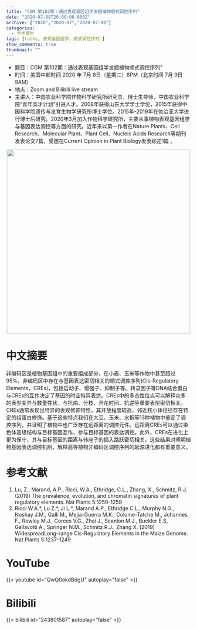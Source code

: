 ```yaml
---
title: "CGM 第102期：通过表观基因组学发掘植物顺式调控序列"
date: "2020-07-08T20:00:00.000Z"
archive: ["2020","2020-07","2020-07-08"]
categories:
  - 学术报告
tags: [talks, 表观基因组学，顺式调控序列 ]
show_comments: true
thumbnail: ""
---
```


- 题目：CGM 第102期：通过表观基因组学发掘植物顺式调控序列"
- 时间：美国中部时间 2020 年 7月 8日（星期三）8PM（北京时间 7月 9日 9AM）
- 地点：Zoom and Bilibili live stream
- 主讲人：中国农业科学院作物科学研究所研究员，博士生导师，中国农业科学院“青年英才计划”引进人才。2008年获得山东大学学士学位，2015年获得中国科学院遗传与发育生物学研究所博士学位。2015年-2019年在佐治亚大学进行博士后研究。2020年3月加入作物科学研究所，主要从事植物表观基因组学与基因表达调控等方面的研究。近年来以第一作者在Nature Plants、Cell Research、Molecular Plant、Plant Cell、Nucleic Acids Research等期刊发表论文7篇，受邀在Current Opinion in Plant Biology发表综述1篇 。

<div align="center">
<img src="https://i.ibb.co/NmML4Vf/640.jpg" height=500>
</div>

# 中文摘要

非编码区是植物基因组中的重要组成部分，在小麦、玉米等作物中甚至超过95%。非编码区中存在与基因表达密切相关的顺式调控序列(Cis-Regulatory   Elements，CREs)，包括启动子、增强子、抑制子等。转录因子等DNA结合蛋白与CREs的互作决定了基因的时空特异表达。CREs中的多态性位点可以解释众多的表型变异与数量性状，与抗病、分枝、开花时间、抗逆等重要表型密切相关。CREs通常表现出特异的表观修饰特性，其开放程度较高、邻近核小体往往存在特定的组蛋白修饰。基于这些特点我们在大豆、玉米、水稻等13种植物中鉴定了调控序列，并证明了植物中也广泛存在远距离的调控元件。远距离CREs可以通过染色体高级结构与目标基因互作，参与目标基因的表达调控。此外，CREs在进化上更为保守，其与目标基因的距离与转座子的插入跳跃密切相关。这些结果对阐明植物基因表达调控机制，解释高等植物非编码区调控序列的起源进化都有重要意义。


# 参考文献

1. Lu, Z., Marand, A.P., Ricci, W.A., Ethridge, C.L., Zhang, X., Schmitz, R.J. (2019) The prevalence, evolution, and chromatin signatures of plant regulatory elements. Nat Plants 5:1250-1259
2. Ricci W.A.\*, Lu Z.\*, Ji L.\*, Marand A.P., Ethridge C.L., Murphy N.G., Noshay J.M., Galli M., Mejia-Guerra M.K., Colome-Tatche M., Johannes F., Rowley M.J., Corces V.G., Zhai J., Scanlon M.J., Buckler E.S, Gallavotti A., Springer N.M., Schmitz R.J., Zhang X. (2019) WidespreadLong-range Cis-Regulatory Elements in the Maize Genome. Nat Plants 5:1237-1249

# YouTube

{{< youtube id="QwQ0okdBdgU" autoplay="false" >}}

# Bilibili

{{< bilibili id="243801587" autoplay="false" >}}

